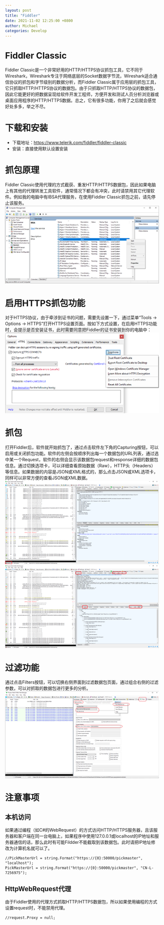 ```yaml
---
layout: post
title: "Fiddler"
date: 2021-11-02 12:25:00 +0800
author: Michael
categories: Develop
---
```


# Fiddler Classic
Fiddler Classic是一个非常好用的HTTP/HTTPS协议抓包工具，它不同于Wireshark，Wireshark专注于网络底层的Socket数据字节流，Wireshark适合通信协议的抓包和字节级别的数据分析，而Fiddler Classic属于应用层的抓包工具，它只抓取HTTP/HTTPS协议的数据包。由于只抓取HTTP/HTTPS协议的数据包，因此它能更好的把数据呈现给软件开发工程师，方便开发和测试人员分析浏览器或桌面应用程序的HTTP/HTTPS数据。总之，它有很多功能，你用了之后就会感觉好处多多，举之不尽。

# 下载和安装
- 下载地址：https://www.telerik.com/fiddler/fiddler-classic
- 安装：直接使用默认设置安装

# 抓包原理
Fiddler Classic使用代理的方式截获、重发HTTP/HTTPS数据包，因此如果电脑上有其他的代理转发工具软件，通常情况下都会有冲突，此时请禁用其它代理软件。例如我的电脑中有IBSA代理服务，在使用Fiddler Classic抓包之前，请先停止该服务。  
![日志文件夹](/assets/develop/IBSA.png)  

# 启用HTTPS抓包功能
对于HTTPS协议，由于牵涉到证书的问题，需要先设置一下，通过菜单“Tools -> Options -> HTTPS”打开HTTPS设置页面。按如下方式设置，在启用HTTPS功能时，会提示是否安装证书，此时需要同意把Fiddler的证书安装到你的电脑中：  
![日志文件夹](/assets/develop/FiddlerHTTPS.png)  

# 抓包
打开Fiddler后，软件就开始抓包了，通过点击软件左下角的Capturing按钮，可以启用或关闭抓包功能。软件的左侧会按顺序列出每一个数据包的URL列表，通过选中某一个Request，软件的右侧会显示该数据包request和response详细的数据包信息。通过切换选项卡，可以详细查看原始数据（Raw），HTTP头（Headers）等信息。如果数据的内容是JSON或XML格式的，那么点击JSON或XML选项卡，同样可以非常方便的查看JSON或XML数据。
![日志文件夹](/assets/develop/FiddlerHeader.png)  
![日志文件夹](/assets/develop/FiddlerXML.png)  

# 过滤功能
通过点击Filters按钮，可以切换右侧界面到过滤数据包页面，通过组合右侧的过滤参数，可以对抓取的数据包进行更多的分析。  
![日志文件夹](/assets/develop/FiddlerFilters.png)  

# 注意事项

## 本机访问
如果通过编程（如C#的WebRequest）的方式访问HTTP/HTTPS服务器，且该服务器和客户端在同一台电脑上，如果程序中使用127.0.0.1或localhost的IP地址和服务器通信的话，那么此时有可能Fildder不能截取到该数据包。此时请把IP地址修改为计算机名就可以了。  

    //PickMasterUrl = string.Format("https://{0}:50000/pickmaster", "localhost");
    PickMasterUrl = string.Format("https://{0}:50000/pickmaster", "CN-L-7256975");

## HttpWebRequest代理
由于Fiddler使用的代理方式抓取HTTP/HTTPS数据包，所以如果使用编程的方式设置request时，不能禁用代理。  

	//request.Proxy = null;